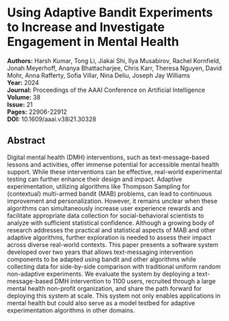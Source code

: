 # Using Adaptive Bandit Experiments to Increase and Investigate Engagement in Mental Health

**Authors:** Harsh Kumar, Tong Li, Jiakai Shi, Ilya Musabirov, Rachel Kornfield, Jonah Meyerhoff, Ananya Bhattacharjee, Chris Karr, Theresa Nguyen, David Mohr, Anna Rafferty, Sofia Villar, Nina Deliu, Joseph Jay Williams  
**Year:** 2024  
**Journal:** Proceedings of the AAAI Conference on Artificial Intelligence  
**Volume:** 38  
**Issue:** 21  
**Pages:** 22906-22912  
**DOI:** 10.1609/aaai.v38i21.30328  

## Abstract
Digital mental health (DMH) interventions, such as text-message-based lessons and activities, offer immense potential for accessible mental health support. While these interventions can be effective, real-world experimental testing can further enhance their design and impact. Adaptive experimentation, utilizing algorithms like Thompson Sampling for (contextual) multi-armed bandit (MAB) problems, can lead to continuous improvement and personalization. However, it remains unclear when these algorithms can simultaneously increase user experience rewards and facilitate appropriate data collection for social-behavioral scientists to analyze with sufficient statistical confidence. Although a growing body of research addresses the practical and statistical aspects of MAB and other adaptive algorithms, further exploration is needed to assess their impact across diverse real-world contexts. This paper presents a software system developed over two years that allows text-messaging intervention components to be adapted using bandit and other algorithms while collecting data for side-by-side comparison with traditional uniform random non-adaptive experiments. We evaluate the system by deploying a text-message-based DMH intervention to 1100 users, recruited through a large mental health non-profit organization, and share the path forward for deploying this system at scale. This system not only enables applications in mental health but could also serve as a model testbed for adaptive experimentation algorithms in other domains.


